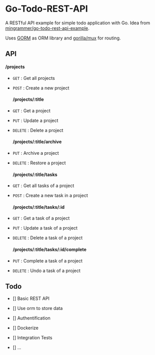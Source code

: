 # Go-Todo-REST-API

A RESTful API example for simple todo application with Go. Idea from [mingrammer/go-todo-rest-api-example](https://github.com/mingrammer/go-todo-rest-api-example). 

Uses [GORM](https://gorm.io/) as ORM library and [gorilla/mux](https://github.com/gorilla/mux) for routing.

## API

#### /projects

* `GET` : Get all projects
* `POST` : Create a new project
  
  #### /projects/:title
* `GET` : Get a project
* `PUT` : Update a project
* `DELETE` : Delete a project
  
  #### /projects/:title/archive
* `PUT` : Archive a project
* `DELETE` : Restore a project 
  
  #### /projects/:title/tasks
* `GET` : Get all tasks of a project
* `POST` : Create a new task in a project
  
  #### /projects/:title/tasks/:id
* `GET` : Get a task of a project
* `PUT` : Update a task of a project
* `DELETE` : Delete a task of a project
  
  #### /projects/:title/tasks/:id/complete
* `PUT` : Complete a task of a project
* `DELETE` : Undo a task of a project



## Todo

- [] Basic REST API

- [] Use orm to store data

- [] Authentification

- [] Dockerize

- [] Integration Tests

- [] ...